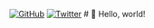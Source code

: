 <p>
	<a href="https://www.github.com/Vyshnav2255"><img src="https://img.shields.io/github/followers/Vyshnav2255.svg?label=GitHub&style=social" alt="GitHub"></a>
	<a href="https://www.twitter.com/_vyshnav_"><img src="https://img.shields.io/twitter/follow/_vyshnav_?label=Twitter&style=social" alt="Twitter"></a>
# 👋 Hello, world!

